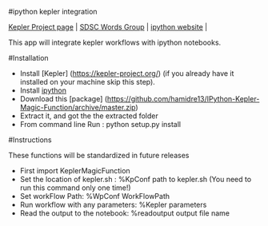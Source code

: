 #ipython kepler integration

[Kepler Project page](https://kepler-project.org/) |
[SDSC Words Group](http://words.sdsc.edu/) |
[ipython website](http://ipython.org/) |

This app will integrate kepler workflows with ipython notebooks.

#Installation 
* Install [Kepler] (https://kepler-project.org/) (if you already have it installed on your machine skip this step).
* Install [ipython](http://ipython.org/install.html) 
* Download this [package] (https://github.com/hamidre13/IPython-Kepler-Magic-Function/archive/master.zip)
* Extract it, and got the the extracted folder
* From command line Run : python setup.py install

#Instructions

These functions will be standardized in future releases 
* First import KeplerMagicFunction
* Set the location of kepler.sh : %KpConf path to kepler.sh (You need to run this command only one time!)
* Set workFlow Path: %WpConf WorkFlowPath
* Run workflow with any parameters: %Kepler parameters
* Read the output to the notebook: %readoutput output file name


